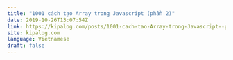 ```yaml
---
title: "1001 cách tạo Array trong Javascript (phần 2)"
date: 2019-10-26T13:07:54Z
link: https://kipalog.com/posts/1001-cach-tao-Array-trong-Javascript--phan-2?utm_medium=RSS&utm_source=news.12bit.vn
site: kipalog.com
language: Vietnamese
draft: false
---
```

